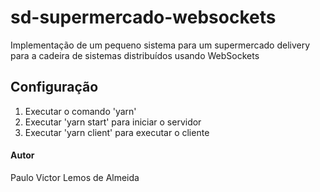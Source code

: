 # sd-supermercado-websockets
Implementação de um pequeno sistema para um supermercado delivery para a cadeira de sistemas distribuídos usando WebSockets

## Configuração
1. Executar o comando 'yarn'
2. Executar 'yarn start' para iniciar o servidor
3. Executar 'yarn client' para executar o cliente 

#### Autor
Paulo Victor Lemos de Almeida
